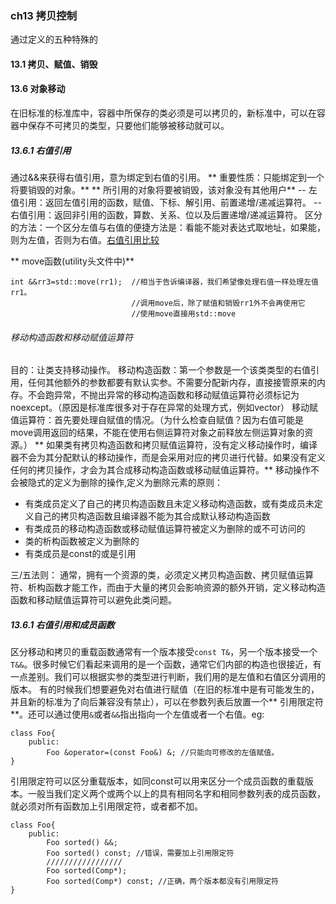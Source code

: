 ### ch13 拷贝控制
通过定义的五种特殊的
#### 13.1 拷贝、赋值、销毁
#### 13.6 对象移动
在旧标准的标准库中，容器中所保存的类必须是可以拷贝的，新标准中，可以在容器中保存不可拷贝的类型，只要他们能够被移动就可以。
##### 13.6.1 右值引用
通过&&来获得右值引用，意为绑定到右值的引用。
** 重要性质：只能绑定到一个将要销毁的对象。**
** 所引用的对象将要被销毁，该对象没有其他用户**
-- 左值引用：返回左值引用的函数，赋值、下标、解引用、前置递增/递减运算符。
-- 右值引用：返回非引用的函数，算数、关系、位以及后置递增/递减运算符。
区分的方法：一个区分左值与右值的便捷方法是：看能不能对表达式取地址，如果能，则为左值，否则为右值。[右值引用比较](http://blog.csdn.net/yapian8/article/details/42341307)

** move函数(utility头文件中)**
```
int &&rr3=std::move(rr1);  //相当于告诉编译器，我们希望像处理右值一样处理左值rr1。
                           //调用move后，除了赋值和销毁rr1外不会再使用它
                           //使用move直接用std::move
```

###### 移动构造函数和移动赋值运算符
目的：让类支持移动操作。
移动构造函数：第一个参数是一个该类类型的右值引用，任何其他额外的参数都要有默认实参。不需要分配新内存，直接接管原来的内存。不会跑异常，不抛出异常的移动构造函数和移动赋值运算符必须标记为noexcept。（原因是标准库很多对于存在异常的处理方式，例如vector）
移动赋值运算符：首先要处理自赋值的情况。（为什么检查自赋值？因为右值可能是move调用返回的结果，不能在使用右侧运算符对象之前释放左侧运算对象的资源。）
** 如果类有拷贝构造函数和拷贝赋值运算符，没有定义移动操作时，编译器不会为其分配默认的移动操作，而是会采用对应的拷贝进行代替。如果没有定义任何的拷贝操作，才会为其合成移动构造函数或移动赋值运算符。**
移动操作不会被隐式的定义为删除的操作,定义为删除元素的原则：
- 有类成员定义了自己的拷贝构造函数且未定义移动构造函数，或有类成员未定义自己的拷贝构造函数且编译器不能为其合成默认移动构造函数
- 有类成员的移动构造函数或移动赋值运算符被定义为删除的或不可访问的
- 类的析构函数被定义为删除的
- 有类成员是const的或是引用

三/五法则：
通常，拥有一个资源的类，必须定义拷贝构造函数、拷贝赋值运算符、析构函数才能工作，而由于大量的拷贝会影响资源的额外开销，定义移动构造函数和移动赋值运算符可以避免此类问题。
##### 13.6.1 右值引用和成员函数
区分移动和拷贝的重载函数通常有一个版本接受`const T&`，另一个版本接受一个`T&&`。很多时候它们看起来调用的是一个函数，通常它们内部的构造也很接近，有一点差别。我们可以根据实参的类型进行判断，我们用的是左值和右值区分调用的版本。
有的时候我们想要避免对右值进行赋值（在旧的标准中是有可能发生的，并且新的标准为了向后兼容没有禁止），可以在参数列表后放置一个** 引用限定符**。还可以通过使用`&`或者`&&`指出指向一个左值或者一个右值。eg:
```
class Foo{
    public:
        Foo &operator=(const Foo&) &; //只能向可修改的左值赋值。
}
```
引用限定符可以区分重载版本，如同const可以用来区分一个成员函数的重载版本。一般当我们定义两个或两个以上的具有相同名字和相同参数列表的成员函数，就必须对所有函数加上引用限定符，或者都不加。
```
class Foo{
    public:
        Foo sorted() &&;
        Foo sorted() const; //错误，需要加上引用限定符
        /////////////////
        Foo sorted(Comp*);
        Foo sorted(Comp*) const; //正确，两个版本都没有引用限定符
}
```

